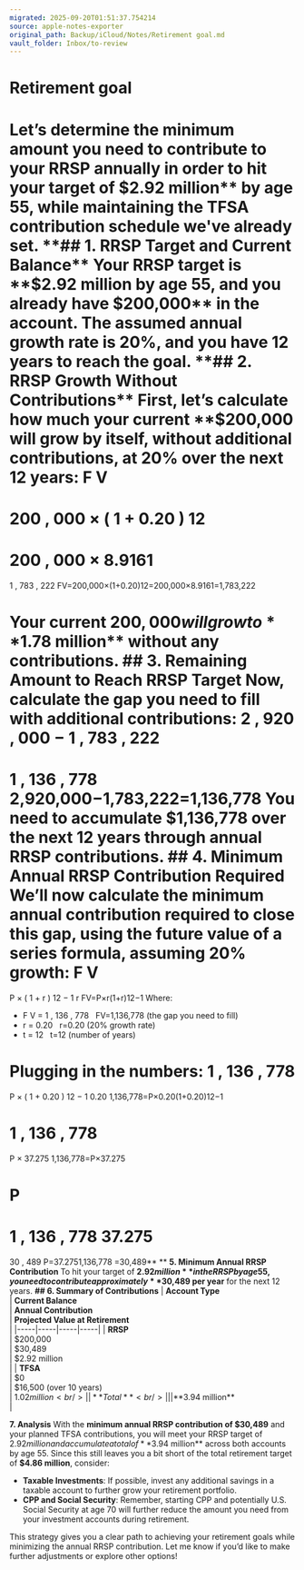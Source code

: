 ```yaml
---
migrated: 2025-09-20T01:51:37.754214
source: apple-notes-exporter
original_path: Backup/iCloud/Notes/Retirement goal.md
vault_folder: Inbox/to-review
---
```

# Retirement goal

Let’s determine the minimum amount you need to contribute to your **RRSP** annually in order to hit your target of **$2.92 million** by age 55, while maintaining the TFSA contribution schedule we've already set.
**## 1. RRSP Target and Current Balance**
Your RRSP target is **$2.92 million** by age 55, and you already have **$200,000** in the account. The assumed annual growth rate is 20%, and you have 12 years to reach the goal.
**## 2. RRSP Growth Without Contributions**
First, let’s calculate how much your current **$200,000** will grow by itself, without additional contributions, at 20% over the next 12 years:
F
V
=
200
,
000
×
(
1
+
0.20
)
12
=
200
,
000
×
8.9161
=
1
,
783
,
222
FV=200,000×(1+0.20)12=200,000×8.9161=1,783,222

Your current $200,000 will grow to **$1.78 million** without any contributions.
**## 3. Remaining Amount to Reach RRSP Target**
Now, calculate the gap you need to fill with additional contributions:
2
,
920
,
000
−
1
,
783
,
222
=
1
,
136
,
778
2,920,000−1,783,222=1,136,778
You need to accumulate **$1,136,778** over the next 12 years through annual RRSP contributions.
**## 4. Minimum Annual RRSP Contribution Required**
We’ll now calculate the minimum annual contribution required to close this gap, using the future value of a series formula, assuming 20% growth:
F
V
=
P
×
(
1
+
r
)
12
−
1
r
FV=P×r(1+r)12−1
Where:
* F V = 1 , 136 , 778   FV=1,136,778 (the gap you need to fill)
* r = 0.20   r=0.20 (20% growth rate)
* t = 12   t=12 (number of years)

Plugging in the numbers:
1
,
136
,
778
=
P
×
(
1
+
0.20
)
12
−
1
0.20
1,136,778=P×0.20(1+0.20)12−1

1
,
136
,
778
=
P
×
37.275
1,136,778=P×37.275

P
=
1
,
136
,
778
37.275
=
30
,
489
P=37.2751,136,778 =30,489**
**
**5. Minimum Annual RRSP Contribution**
To hit your target of **$2.92 million** in the RRSP by age 55, you need to contribute approximately **$30,489 per year** for the next 12 years.
**## 6. Summary of Contributions**
|  **Account Type**<br/> | **Current Balance**<br/> | **Annual Contribution**<br/> | **Projected Value at Retirement**<br/> |
|-----|-----|-----|-----|
|  **RRSP**<br/> | $200,000<br/> | $30,489<br/> | $2.92 million<br/> |
|  **TFSA**<br/> | $0<br/> | $16,500 (over 10 years)<br/> | $1.02 million<br/> |
|  **Total**<br/> |  |  | **$3.94 million**<br/> |

**7. Analysis**
With the **minimum annual RRSP contribution of $30,489** and your planned TFSA contributions, you will meet your RRSP target of $2.92 million and accumulate a total of **$3.94 million** across both accounts by age 55.
Since this still leaves you a bit short of the total retirement target of **$4.86 million**, consider:
* **Taxable Investments**: If possible, invest any additional savings in a taxable account to further grow your retirement portfolio.
* **CPP and Social Security**: Remember, starting CPP and potentially U.S. Social Security at age 70 will further reduce the amount you need from your investment accounts during retirement.

This strategy gives you a clear path to achieving your retirement goals while minimizing the annual RRSP contribution.
Let me know if you’d like to make further adjustments or explore other options!

